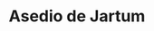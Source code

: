 ﻿---
title: "Asedio de Jartum"
permalink: periodes_948.html
layout: periode
dataInici: 1884-03-13
dataFi: 1885-01-26
sidebar: periodes
pares:
  - 513:
    title: "Guerra Mahdista"
    dataInici: "(1881)"
    dataFi: "(1899)"

fills:
jocsPrincipals:
  - title: "The Lion of Khartoum: Gordon's Last Stand"
    bggId: 266450
    dataInici: 
    dataFi: 

jocsEscenaris:
jocsEpoca:
jocsEpocaEscenaris:
---
